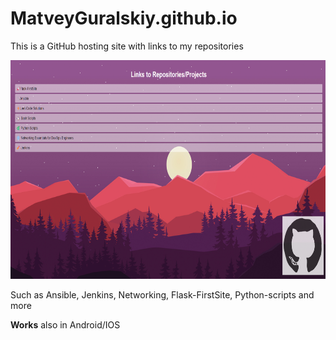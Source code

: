 # MatveyGuralskiy.github.io

This is a GitHub hosting site with links to my repositories

<p><img src="https://github.com/MatveyGuralskiy/MatveyGuralskiy.github.io/blob/main/Screen.png?raw=true" style="height:350px; width:700px" /></p>

Such as Ansible, Jenkins, Networking, Flask-FirstSite, Python-scripts and more

**Works** also in Android/IOS
